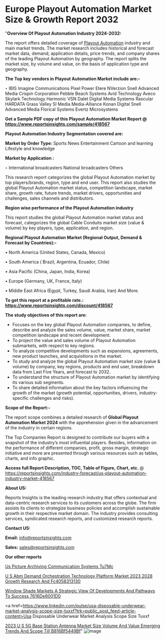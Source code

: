 # Europe Playout Automation Market Size & Growth Report 2032

"<strong>Overview Of Playout Automation Industry 2024-2032:</strong>

The report offers detailed coverage of <a href=https://www.reportsinsights.com/sample/418567>Playout Automation</a> industry and main market trends. The market research includes historical and forecast market data, demand, application details, price trends, and company shares of the leading Playout Automation by geography. The report splits the market size, by volume and value, on the basis of application type and geography.

<strong>The Top key vendors in Playout Automation Market include are:- </strong>

‣ IBIS
Imagine Communications
Pixel Power
Etere
NVerzion
Snell Advanced Media
Crispin Corporation
Pebble Beach Systems
Avid Technology
Aveco
Skylark Technology
Harmonic
VSN
Dalet Digital Media Systems
Rascular
HARDATA
Grass Valley
SI Media
Media-Alliance
Konan Digital
Snell Advanced Media
Florical Systems
Evertz Microsystems

<strong>Get a Sample PDF copy of this Playout Automation Market Report </strong><strong>@ <a href=https://www.reportsinsights.com/sample/418567 style=color:#0000ff;>https://www.reportsinsights.com/sample/418567</a> </strong>

<strong>Playout Automation Industry Segmentation covered are:</strong>

<strong>Market by Order Type: </strong>
Sports
News
Entertainment
Cartoon and learning
Lifestyle and knowledge

<strong>Market by Application :</strong>

‣ International broadcasters
National broadcasters
Others

This research report categorizes the global Playout Automation market by top players/brands, region, type and end user. This report also studies the global Playout Automation market status, competition landscape, market share, growth rate, future trends, market drivers, opportunities and challenges, sales channels and distributors.

<strong>Region wise performance of the Playout Automation industry</strong><strong> </strong>

This report studies the global Playout Automation market status and forecast, categorizes the global Cable Conduits market size (value &amp; volume) by key players, type, application, and region. 

<strong>Regional Playout Automation Market (Regional Output, Demand &amp; Forecast by Countries):-</strong>

• North America (United States, Canada, Mexico)

• South America ( Brazil, Argentina, Ecuador, Chile)

• Asia Pacific (China, Japan, India, Korea)

• Europe (Germany, UK, France, Italy)

• Middle East Africa (Egypt, Turkey, Saudi Arabia, Iran) And More.

<strong>To get this report at a profitable rate.: <a href=https://www.reportsinsights.com/discount/418567 style=color:#0000ff;>https://www.reportsinsights.com/discount/418567</a></strong>

<strong>The study objectives of this report are:</strong>
<ul>
  <li>Focuses on the key global Playout Automation companies, to define, describe and analyze the sales volume, value, market share, market competition landscape and recent development.</li>
  <li>To project the value and sales volume of Playout Automation submarkets, with respect to key regions.</li>
  <li>To analyze competitive developments such as expansions, agreements, new product launches, and acquisitions in the market.</li>
  <li>To study and analyze the global Playout Automation market size (value &amp; volume) by company, key regions, products and end user, breakdown data from Last Five Years, and forecast to 2032.</li>
  <li>To understand the structure of Playout Automation market by identifying its various sub segments.</li>
  <li>To share detailed information about the key factors influencing the growth of the market (growth potential, opportunities, drivers, industry-specific challenges and risks).</li>
</ul>
<strong>Scope of the Report:-</strong><strong> </strong>

The report scope combines a detailed research of <strong>Global Playout Automation Market 2024 </strong>with the apprehension given in the advancement of the industry in certain regions.

The Top Companies Report is designed to contribute our buyers with a snapshot of the industry’s most influential players. Besides, information on the performance of different companies, profit, gross margin, strategic initiative and more are presented through various resources such as tables, charts, and info graphic.

<strong>Access full Report Description, TOC, Table of Figure, Chart, etc. </strong>@   <a href=https://reportsinsights.com/industry-forecast/us-playout-automation-industry-market-418567 style=color:#0000ff;>https://reportsinsights.com/industry-forecast/us-playout-automation-industry-market-418567</a>

<strong>About US:</strong>

Reports Insights is the leading research industry that offers contextual and data-centric research services to its customers across the globe. The firm assists its clients to strategize business policies and accomplish sustainable growth in their respective market domain. The industry provides consulting services, syndicated research reports, and customized research reports.

<strong>Contact US:</strong>

<p class=""""><b>Email:</b> <a href=mailto:info@reportsinsights.com>info@reportsinsights.com</a></p>
<p class=""""><b>Sales:</b> <a href=mailto:sales@reportsinsights.com>sales@reportsinsights.com</a></p>

<strong>Our other reports</strong>

<a href=https://www.linkedin.com/pulse/us-picture-archiving-communication-systems-tu7mc/>Us Picture Archiving Communication Systems Tu7Mc</a>

<a href=https://medium.com/@shindeaaswini6/u-s-abm-demand-orchestration-technology-platform-market-2023-2028-growth-research-and-fc4058313130>U S Abm Demand Orchestration Technology Platform Market 2023 2028 Growth Research And Fc4058313130</a>

<a href=https://medium.com/@gavdeakash979/window-shade-markets-a-strategic-view-of-developments-and-pathways-to-success-7616de6001d0>Window Shade Markets A Strategic View Of Developments And Pathways To Success 7616De6001D0</a>

<a href=https://www.linkedin.com/pulse/usa-disposable-underwear-market-analysis-scope-size-tuxxf?trk=public_post_feed-article-content>Usa Disposable Underwear Market Analysis Scope Size Tuxxf</a>

<a href=https://medium.com/@nadeemkazi654/2023-u-s-5g-base-station-antenna-market-size-volume-and-value-emerging-trends-and-scope-till-b816bf5449bf>2023 U S 5G Base Station Antenna Market Size Volume And Value Emerging Trends And Scope Till B816Bf5449Bf</a>"
![image](https://github.com/Reportsinsights123/RIgrowth/assets/158415881/59b7c28e-26cb-41e0-837d-2e7a8c658c3e)
